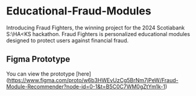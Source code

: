 # Educational-Fraud-Modules
Introducing Fraud Fighters, the winning project for the 2024 Scotiabank S:\HA<KS hackathon. Fraud Fighters is personalized educational modules designed to protect users against financial fraud. 
## Figma Prototype
You can view the prototype [here] (https://www.figma.com/proto/w6b3HWEvUzCg5BrNm7jPeW/Fraud-Module-Recommender?node-id=0-1&t=B5C0C7WM0gZtYm1k-1)
